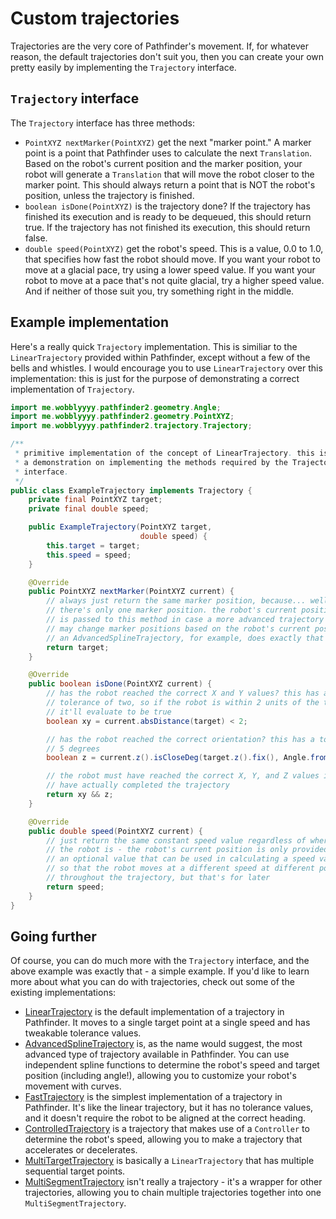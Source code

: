 # Custom trajectories
Trajectories are the very core of Pathfinder's movement. If, for whatever
reason, the default trajectories don't suit you, then you can create your
own pretty easily by implementing the `Trajectory` interface.

## `Trajectory` interface
The `Trajectory` interface has three methods:
- `PointXYZ nextMarker(PointXYZ)` get the next "marker point." A marker point
  is a point that Pathfinder uses to calculate the next `Translation`. Based
  on the robot's current position and the marker position, your robot will
  generate a `Translation` that will move the robot closer to the marker
  point. This should always return a point that is NOT the robot's position,
  unless the trajectory is finished.
- `boolean isDone(PointXYZ)` is the trajectory done? If the trajectory has
  finished its execution and is ready to be dequeued, this should return true.
  If the trajectory has not finished its execution, this should return false.
- `double speed(PointXYZ)` get the robot's speed. This is a value, 0.0 to 1.0,
  that specifies how fast the robot should move. If you want your robot to move
  at a glacial pace, try using a lower speed value. If you want your robot to
  move at a pace that's not quite glacial, try a higher speed value. And if
  neither of those suit you, try something right in the middle.

## Example implementation
Here's a really quick `Trajectory` implementation. This is similiar to the
`LinearTrajectory` provided within Pathfinder, except without a few of the
bells and whistles. I would encourage you to use `LinearTrajectory` over
this implementation: this is just for the purpose of demonstrating a correct
implementation of `Trajectory`.
```java
import me.wobblyyyy.pathfinder2.geometry.Angle;
import me.wobblyyyy.pathfinder2.geometry.PointXYZ;
import me.wobblyyyy.pathfinder2.trajectory.Trajectory;

/**
 * primitive implementation of the concept of LinearTrajectory. this is
 * a demonstration on implementing the methods required by the Trajectory
 * interface.
 */
public class ExampleTrajectory implements Trajectory {
    private final PointXYZ target;
    private final double speed;

    public ExampleTrajectory(PointXYZ target,
                             double speed) {
        this.target = target;
        this.speed = speed;
    }

    @Override
    public PointXYZ nextMarker(PointXYZ current) {
        // always just return the same marker position, because... well,
        // there's only one marker position. the robot's current position
        // is passed to this method in case a more advanced trajectory
        // may change marker positions based on the robot's current position:
        // an AdvancedSplineTrajectory, for example, does exactly that
        return target;
    }

    @Override
    public boolean isDone(PointXYZ current) {
        // has the robot reached the correct X and Y values? this has a
        // tolerance of two, so if the robot is within 2 units of the target,
        // it'll evaluate to be true
        boolean xy = current.absDistance(target) < 2;

        // has the robot reached the correct orientation? this has a tolerance
        // 5 degrees
        boolean z = current.z().isCloseDeg(target.z().fix(), Angle.fromDeg(5));

        // the robot must have reached the correct X, Y, and Z values in order
        // have actually completed the trajectory
        return xy && z;
    }

    @Override
    public double speed(PointXYZ current) {
        // just return the same constant speed value regardless of where
        // the robot is - the robot's current position is only provided as
        // an optional value that can be used in calculating a speed value
        // so that the robot moves at a different speed at different points
        // throughout the trajectory, but that's for later
        return speed;
    }
}
```

## Going further
Of course, you can do much more with the `Trajectory` interface, and the
above example was exactly that - a simple example. If you'd like to learn
more about what you can do with trajectories, check out some of the
existing implementations:
- [LinearTrajectory](../pathfinder2-core/src/main/java/me/wobblyyyy/pathfinder2/trajectory/LinearTrajectory.java)
  is the default implementation of a trajectory in Pathfinder. It moves to
  a single target point at a single speed and has tweakable tolerance values.
- [AdvancedSplineTrajectory](../pathfinder2-core/src/main/java/me/wobblyyyy/pathfinder2/trajectory/spline/AdvancedSplineTrajectoryBuilder.java)
  is, as the name would suggest, the most advanced type of trajectory available
  in Pathfinder. You can use independent spline functions to determine the
  robot's speed and target position (including angle!), allowing you to
  customize your robot's movement with curves.
- [FastTrajectory](../pathfinder2-core/src/main/java/me/wobblyyyy/pathfinder2/trajectory/FastTrajectory.java)
  is the simplest implementation of a trajectory in Pathfinder. It's like the
  linear trajectory, but it has no tolerance values, and it doesn't require
  the robot to be aligned at the correct heading.
- [ControlledTrajectory](../pathfinder2-core/src/main/java/me/wobblyyyy/pathfinder2/trajectory/ControlledTrajectory.java)
  is a trajectory that makes use of a `Controller` to determine the robot's
  speed, allowing you to make a trajectory that accelerates or decelerates.
- [MultiTargetTrajectory](../pathfinder2-core/src/main/java/me/wobblyyyy/pathfinder2/trajectory/multi/target/MultiTargetTrajectory.java)
  is basically a `LinearTrajectory` that has multiple sequential target points.
- [MultiSegmentTrajectory](../pathfinder2-core/src/main/java/me/wobblyyyy/pathfinder2/trajectory/multi/segment/MultiSegmentTrajectory.java)
  isn't really a trajectory - it's a wrapper for other trajectories, allowing
  you to chain multiple trajectories together into one `MultiSegmentTrajectory`.
